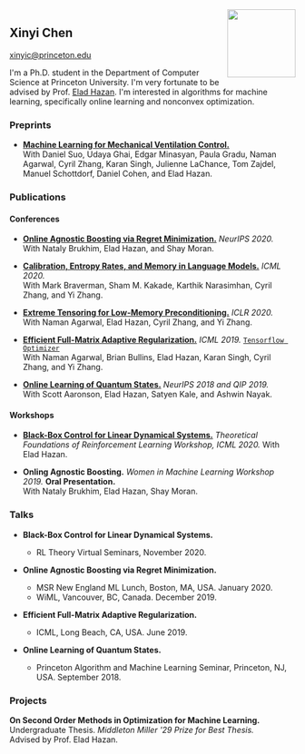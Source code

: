 <img src="/assets/photo_1.jpg" width="120" align="right"/>

## Xinyi Chen
xinyic@princeton.edu

I'm a Ph.D. student in the Department of Computer Science at Princeton University. I'm very fortunate to be advised by Prof. [Elad Hazan](https://www.cs.princeton.edu/~ehazan/). I'm interested in algorithms for machine learning, specifically online learning and nonconvex optimization. 

### Preprints
- [**Machine Learning for Mechanical Ventilation Control.**](https://arxiv.org/abs/2102.06779)  
With Daniel Suo, Udaya Ghai, Edgar Minasyan, Paula Gradu, Naman Agarwal, Cyril Zhang, Karan Singh, Julienne LaChance, Tom Zajdel, Manuel Schottdorf, Daniel Cohen, and Elad Hazan.

### Publications
#### Conferences 
- [**Online Agnostic Boosting via Regret Minimization.**](https://arxiv.org/abs/2003.01150) *NeurIPS 2020.*       
With Nataly Brukhim, Elad Hazan, and Shay Moran.

- [**Calibration, Entropy Rates, and Memory in Language Models.**](https://arxiv.org/abs/1906.05664) *ICML 2020.*       
With Mark Braverman, Sham M. Kakade, Karthik Narasimhan, Cyril Zhang, and Yi Zhang.

- [**Extreme Tensoring for Low-Memory Preconditioning.**](https://arxiv.org/abs/1902.04620) *ICLR 2020.*  
With Naman Agarwal, Elad Hazan, Cyril Zhang, and Yi Zhang.

- [**Efficient Full-Matrix Adaptive Regularization.**](https://arxiv.org/abs/1806.02958) *ICML 2019.* [`Tensorflow Optimizer`](https://www.tensorflow.org/api_docs/python/tf/contrib/opt/GGTOptimizer)  
With Naman Agarwal, Brian Bullins, Elad Hazan, Karan Singh, Cyril Zhang, and Yi Zhang.

- [**Online Learning of Quantum States.**](https://arxiv.org/abs/1802.09025) *NeurIPS 2018 and QIP 2019.*  
With Scott Aaronson, Elad Hazan, Satyen Kale, and Ashwin Nayak.

#### Workshops
- [**Black-Box Control for Linear Dynamical Systems.**](https://arxiv.org/abs/2007.06650) *Theoretical Foundations of Reinforcement Learning Workshop, ICML 2020.* With Elad Hazan.

- **Onling Agnostic Boosting.** *Women in Machine Learning Workshop 2019.* **Oral Presentation.**       
With Nataly Brukhim, Elad Hazan, Shay Moran.

### Talks
* **Black-Box Control for Linear Dynamical Systems.**
    * RL Theory Virtual Seminars, November 2020.
    
* **Online Agnostic Boosting via Regret Minimization.**
    * MSR New England ML Lunch, Boston, MA, USA. January 2020.
    * WiML, Vancouver, BC, Canada. December 2019.

* **Efficient Full-Matrix Adaptive Regularization.**
    * ICML, Long Beach, CA, USA. June 2019.
  
* **Online Learning of Quantum States.**
    * Princeton Algorithm and Machine Learning Seminar, Princeton, NJ, USA. September 2018.


### Projects
**On Second Order Methods in Optimization for Machine Learning.** Undergraduate Thesis. _Middleton Miller '29 Prize for Best Thesis._  
Advised by Prof. Elad Hazan.
